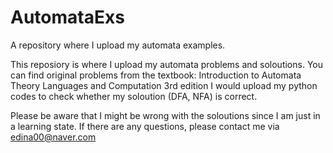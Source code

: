 # AutomataExs
A repository where I upload my automata examples.

This reposiory is where I upload my automata problems and soloutions.
You can find original problems from the textbook: Introduction to Automata Theory Languages and Computation 3rd edition 
I would upload my python codes to check whether my soloution (DFA, NFA) is correct. 

Please be aware that I might be wrong with the soloutions since I am just in a learning state.
If there are any questions, please contact me via edina00@naver.com
